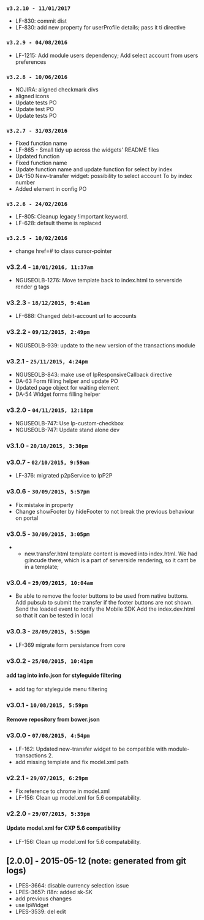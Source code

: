 ### `v3.2.10 - 11/01/2017`
* LF-830: commit dist
* LF-830: add new property for userProfile details; pass it ti directive

### `v3.2.9 - 04/08/2016`
* LF-1215: Add module users dependency; Add select account from users preferences

### `v3.2.8 - 10/06/2016`
* NOJIRA: aligned checkmark divs
* aligned icons
* Update tests PO
* Update test PO
* Update tests PO

### `v3.2.7 - 31/03/2016`
* Fixed function name
* LF-865 - Small tidy up across the widgets' README files
* Updated function
* Fixed function name
* Update function name and update function for select by index
* DA-150 New-transfer widget: possibility to select account To by index number
* Added element in config PO

### `v3.2.6 - 24/02/2016`
* LF-805: Cleanup legacy !important keyword.
* LF-628: default theme is replaced

### `v3.2.5 - 10/02/2016`
* change href=# to class cursor-pointer

### v3.2.4 - `18/01/2016, 11:37am`
* NGUSEOLB-1276: Move template back to index.html to serverside render g tags

### v3.2.3 - `18/12/2015, 9:41am`
* LF-688: Changed debit-account url to accounts  

### v3.2.2 - `09/12/2015, 2:49pm`
* NGUSEOLB-939: update to the new version of the transactions module

### v3.2.1 - `25/11/2015, 4:24pm`
* NGUSEOLB-843: make use of lpResponsiveCallback directive
* DA-63 Form filling helper and update PO
* Updated page object for waiting element
* DA-54 Widget forms filling helper


### v3.2.0 - `04/11/2015, 12:18pm`
* NGUSEOLB-747: Use lp-custom-checkbox
* NGUSEOLB-747: Update stand alone dev

### v3.1.0 - `20/10/2015, 3:30pm`

### v3.0.7 - `02/10/2015, 9:59am`
* LF-376: migrated p2pService to lpP2P

### v3.0.6 - `30/09/2015, 5:57pm`
* Fix mistake in property
* Change showFooter by hideFooter to not break the previous behaviour on portal

### v3.0.5 - `30/09/2015, 3:05pm`
* - new.transfer.html template content is moved into index.html. We had g:incude there, which is a part of serverside rendering, so it cant be in a template;

### v3.0.4 - `29/09/2015, 10:04am`
* Be able to remove the footer buttons to be used from native buttons. Add pubsub to submit the transfer if the footer buttons are  not shown. Send the loaded event to notify the Mobile SDK Add the index.dev.html so that it can be tested in local


### v3.0.3 - `28/09/2015, 5:55pm`
* LF-369 migrate form persistance from core

### v3.0.2 - `25/08/2015, 10:41pm`
#### add tag into info.json for styleguide filtering
* add tag for styleguide menu filtering


### v3.0.1 - `10/08/2015, 5:59pm`
#### Remove repository from bower.json


### v3.0.0 - `07/08/2015, 4:54pm`
* LF-162: Updated new-transfer widget to be compatible with module-transactions 2.
* add missing template and fix model.xml path


### v2.2.1 - `29/07/2015, 6:29pm`
* Fix reference to chrome in model.xml
* LF-156: Clean up model.xml for 5.6 compatability.


### v2.2.0 - `29/07/2015, 5:39pm`
#### Update model.xml for CXP 5.6 compatibility
* LF-156: Clean up model.xml for 5.6 compatability.


## [2.0.0] - 2015-05-12 (note: generated from git logs)

 - LPES-3664: disable currency selection issue
 - LPES-3657: i18n: added sk-SK
 - add previous changes
 - use lpWidget
 - LPES-3539: del edit
